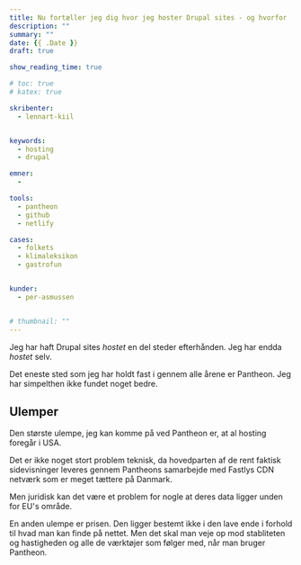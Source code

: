 ```yaml
---
title: Nu fortæller jeg dig hvor jeg hoster Drupal sites - og hvorfor
description: ""
summary: ""
date: {{ .Date }}
draft: true

show_reading_time: true

# toc: true
# katex: true

skribenter:
  - lennart-kiil


keywords:
  - hosting
  - drupal

emner:
  -

tools:
  - pantheon
  - github
  - netlify

cases:
  - folkets
  - klimaleksikon
  - gastrofun


kunder:
  - per-asmussen


# thumbnail: ""
---
```


Jeg har haft Drupal sites _hostet_ en del steder efterhånden. Jeg har endda _hostet_ selv.

Det eneste sted som jeg har holdt fast i gennem alle årene er Pantheon. Jeg har simpelthen ikke fundet noget bedre. 

## Ulemper
Den største ulempe, jeg kan komme på ved Pantheon er, at al hosting foregår i USA.

Det er ikke noget stort problem teknisk, da hovedparten af de rent faktisk sidevisninger leveres gennem Pantheons samarbejde med Fastlys CDN netværk som er meget tættere på Danmark.

Men juridisk kan det være et problem for nogle at deres data ligger unden for EU's område.

En anden ulempe er prisen. Den ligger bestemt ikke i den lave ende i forhold til hvad man kan finde på nettet. Men det skal man veje op mod stabliteten og hastigheden og alle de værktøjer som følger med, når man bruger Pantheon.
